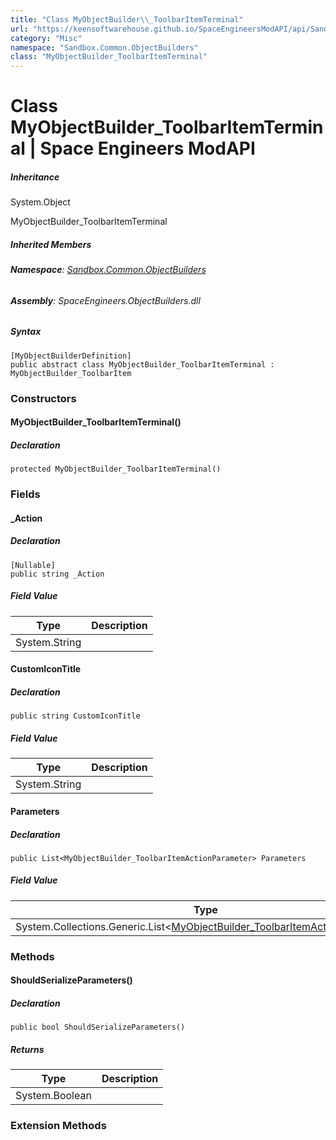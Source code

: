 ```yaml
---
title: "Class MyObjectBuilder\\_ToolbarItemTerminal"
url: "https://keensoftwarehouse.github.io/SpaceEngineersModAPI/api/Sandbox.Common.ObjectBuilders.MyObjectBuilder_ToolbarItemTerminal.html"
category: "Misc"
namespace: "Sandbox.Common.ObjectBuilders"
class: "MyObjectBuilder_ToolbarItemTerminal"
---
```


# Class MyObjectBuilder\_ToolbarItemTerminal | Space Engineers ModAPI

##### Inheritance

System.Object

MyObjectBuilder\_ToolbarItemTerminal

##### Inherited Members

###### **Namespace**: [Sandbox.Common.ObjectBuilders](https://keensoftwarehouse.github.io/SpaceEngineersModAPI/api/Sandbox.Common.ObjectBuilders.html)

###### **Assembly**: SpaceEngineers.ObjectBuilders.dll

##### Syntax

```
[MyObjectBuilderDefinition]
public abstract class MyObjectBuilder_ToolbarItemTerminal : MyObjectBuilder_ToolbarItem
```

### Constructors

#### MyObjectBuilder\_ToolbarItemTerminal()

##### Declaration

```
protected MyObjectBuilder_ToolbarItemTerminal()
```

### Fields

#### \_Action

##### Declaration

```
[Nullable]
public string _Action
```

##### Field Value

| Type | Description |
| --- | --- |
| System.String |     |

#### CustomIconTitle

##### Declaration

```
public string CustomIconTitle
```

##### Field Value

| Type | Description |
| --- | --- |
| System.String |     |

#### Parameters

##### Declaration

```
public List<MyObjectBuilder_ToolbarItemActionParameter> Parameters
```

##### Field Value

| Type | Description |
| --- | --- |
| System.Collections.Generic.List<[MyObjectBuilder\_ToolbarItemActionParameter](https://keensoftwarehouse.github.io/SpaceEngineersModAPI/api/VRage.Game.MyObjectBuilder_ToolbarItemActionParameter.html)\> |     |

### Methods

#### ShouldSerializeParameters()

##### Declaration

```
public bool ShouldSerializeParameters()
```

##### Returns

| Type | Description |
| --- | --- |
| System.Boolean |     |

### Extension Methods